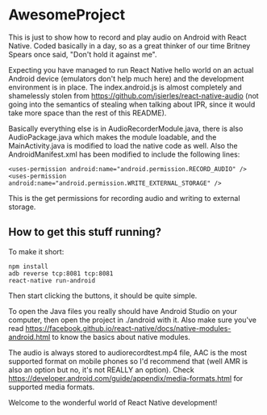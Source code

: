 AwesomeProject
==============

This is just to show how to record and play audio on Android with React Native.
Coded basically in a day, so as a great thinker of our time Britney Spears once
said, "Don't hold it against me".

Expecting you have managed to run React Native hello world on an actual Android
device (emulators don't help much here) and the development environment is in
place. The index.android.js is almost completely and shamelessly stolen from
https://github.com/jsierles/react-native-audio (not going into the semantics of
stealing when talking about IPR, since it would take more space than the rest of
this README).

Basically everything else is in AudioRecorderModule.java, there is
also AudioPackage.java which makes the module loadable, and the
MainActivity.java is modified to load the native code as well. Also the
AndroidManifest.xml has been modified to include the following lines:

 ```
<uses-permission android:name="android.permission.RECORD_AUDIO" />
<uses-permission android:name="android.permission.WRITE_EXTERNAL_STORAGE" />
```

This is the get permissions for recording audio and writing to external storage.

How to get this stuff running?
------------------------------

To make it short:

```
npm install
adb reverse tcp:8081 tcp:8081
react-native run-android
```

Then start clicking the buttons, it should be quite simple.

To open the Java files you really should have Android Studio on your computer,
then open the project in ./android with it. Also make sure you've read
https://facebook.github.io/react-native/docs/native-modules-android.html to know
the basics about native modules.

The audio is always stored to audiorecordtest.mp4 file, AAC is the most
supported format on mobile phones so I'd recommend that (well AMR is also an
option but no, it's not REALLY an option). Check
https://developer.android.com/guide/appendix/media-formats.html for supported
media formats.

Welcome to the wonderful world of React Native development!
